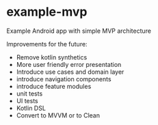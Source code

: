 # example-mvp
Example Android app with simple MVP architecture

Improvements for the future:
- Remove kotlin synthetics
- More user friendly error presentation
- Introduce use cases and domain layer
- introduce navigation components
- introduce feature modules
- unit tests
- UI tests
- Kotlin DSL
- Convert to MVVM or to Clean
